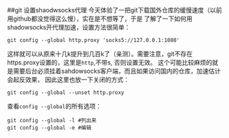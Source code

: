 ##git 设置shaodwsocks代理
今天体验了一把git下载国外仓库的缓慢速度（以前用github都没觉得这么慢），实在是不想等了，于是
了解了一下如何用shadowsocks开代理加速，设置方法很简单：
```
git config --global http.proxy 'socks5://127.0.0.1:1080'
```
这样就可以从原来十几k提升到几百k了（亲测）。需要注意，git不存在https.proxy设置的，这里是`http`,不带s,
否则设置无效。
这个可能比较麻烦的就是需要后台必须挂着sahdowsocks客户端，而且如果访问国内的仓库，加速估计会起反效果，
因此这里也放一下关闭的方式：
```
git config --global --unset http.proxy
```
查看`config --global`的所有选项：
```
git config --global -l #列出来
git config --global -e #编辑
```
